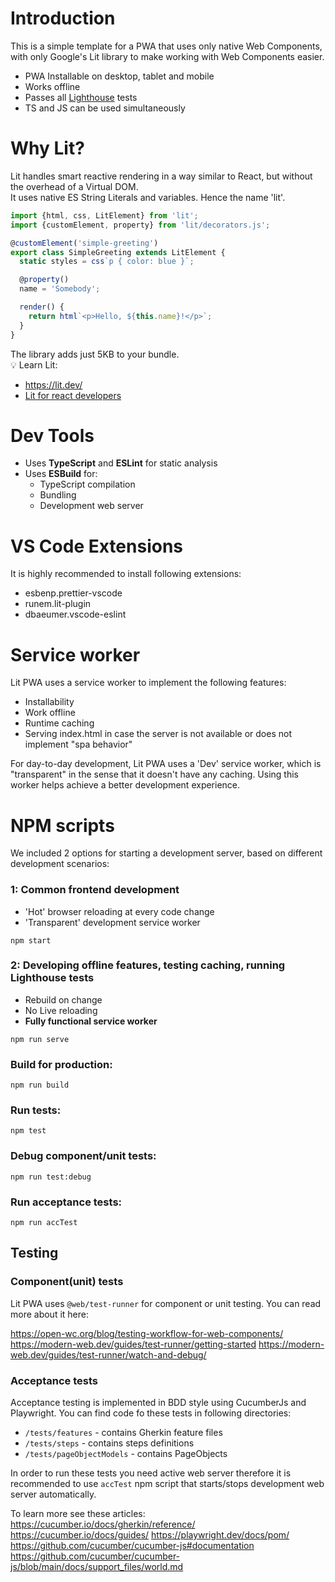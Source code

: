 # Introduction

This is a simple template for a PWA that uses only native Web Components, with only Google's Lit library to make working with Web Components easier.

- PWA Installable on desktop, tablet and mobile
- Works offline
- Passes all [Lighthouse](https://developer.chrome.com/docs/lighthouse/overview/ "Lighthouse overview - Chrome Developers") tests
- TS and JS can be used simultaneously

# Why Lit?

Lit handles smart reactive rendering in a way similar to React, but without the overhead of a Virtual DOM.\
It uses native ES String Literals and variables. Hence the name 'lit'.

```typescript
import {html, css, LitElement} from 'lit';
import {customElement, property} from 'lit/decorators.js';

@customElement('simple-greeting')
export class SimpleGreeting extends LitElement {
  static styles = css`p { color: blue }`;

  @property()
  name = 'Somebody';

  render() {
    return html`<p>Hello, ${this.name}!</p>`;
  }
}
```

The library adds just 5KB to your bundle.\
💡 Learn Lit:

- <https://lit.dev/>
- [Lit for react developers](https://codelabs.developers.google.com/codelabs/lit-2-for-react-devs "Lit for React Developers | Google Codelabs")

# Dev Tools

- Uses **TypeScript** and **ESLint** for static analysis
- Uses **ESBuild** for:
  - TypeScript compilation
  - Bundling
  - Development web server

# VS Code Extensions

It is highly recommended to install following extensions:

- esbenp.prettier-vscode
- runem.lit-plugin
- dbaeumer.vscode-eslint

# Service worker

Lit PWA uses a service worker to implement the following features:

- Installability
- Work offline
- Runtime caching
- Serving index.html in case the server is not available or does not implement "spa behavior"

For day-to-day development, Lit PWA uses a 'Dev' service worker, which is "transparent" in the sense that it doesn't have any caching. Using this worker helps achieve a better development experience.

# NPM scripts

We included 2 options for starting a development server, based on different development scenarios:

### 1: Common frontend development

- 'Hot' browser reloading at every code change
- 'Transparent' development service worker

```shell
npm start
```

### 2: Developing offline features, testing caching, running Lighthouse tests

- Rebuild on change
- No Live reloading
- **Fully functional service worker**

```shell
npm run serve
```

### Build for production:

```shell
npm run build
```

### Run tests:

```shell
npm test
```

### Debug component/unit tests: 
```shell
npm run test:debug
```

### Run acceptance tests:
```shell
npm run accTest
```

## Testing

### Component(unit) tests

Lit PWA uses `@web/test-runner` for component or unit testing. You can read more about it here:

https://open-wc.org/blog/testing-workflow-for-web-components/
https://modern-web.dev/guides/test-runner/getting-started
https://modern-web.dev/guides/test-runner/watch-and-debug/


### Acceptance tests

Acceptance testing is implemented in BDD style using CucumberJs and Playwright. You can find code fo these tests in following directories:
- `/tests/features` - contains Gherkin feature files
- `/tests/steps` - contains steps definitions
- `/tests/pageObjectModels` - contains PageObjects

In order to run these tests you need active web server therefore it is recommended to use `accTest` npm script that starts/stops development web server automatically. 

To learn more see these articles: 
https://cucumber.io/docs/gherkin/reference/
https://cucumber.io/docs/guides/
https://playwright.dev/docs/pom/
https://github.com/cucumber/cucumber-js#documentation
https://github.com/cucumber/cucumber-js/blob/main/docs/support_files/world.md
